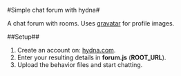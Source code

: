 #Simple chat forum with hydna#

A chat forum with rooms. Uses [gravatar](http://gravatar.com/) for profile images.

##Setup##

1. Create an account on: [hydna.com](http://hydna.com/).
2. Enter your resulting details in **forum.js** (**ROOT_URL**).
3. Upload the behavior files and start chatting.